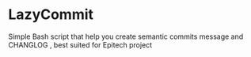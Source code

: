 # LazyCommit
Simple Bash script that help you create semantic commits message and CHANGLOG , best suited for Epitech project
